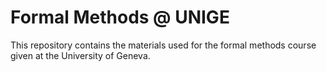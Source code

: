 # Formal Methods @ UNIGE

This repository contains the materials used for the formal methods course given at the University of Geneva.
